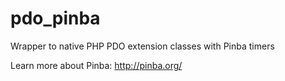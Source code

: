 pdo_pinba
=========

Wrapper to native PHP PDO extension classes with Pinba timers

Learn more about Pinba: http://pinba.org/
